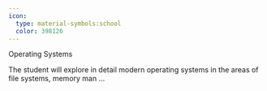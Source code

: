 ```yaml
---
icon:
  type: material-symbols:school
  color: 398126
---
```


Operating Systems

The student will explore in detail modern operating systems in the areas of file systems, memory man ... 
